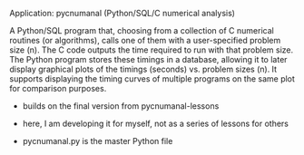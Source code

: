 Application: pycnumanal  (Python/SQL/C numerical analysis)

A Python/SQL program that, choosing from a collection of C numerical routines (or algorithms), calls one of them with a user-specified problem size (n). The C code outputs the time required to run with that problem size. The Python program stores these timings in a database, allowing it to later display graphical plots of the timings (seconds) vs. problem sizes (n). It supports displaying the timing curves of multiple programs on the same plot for comparison purposes.

- builds on the final version from pycnumanal-lessons
- here, I am developing it for myself, not as a series of lessons for others

- pycnumanal.py is the master Python file

